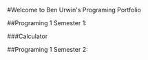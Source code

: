#Welcome to Ben Urwin's Programing Portfolio

##Programing 1 Semester 1:

###Calculator

##Programing 1 Semester 2:

